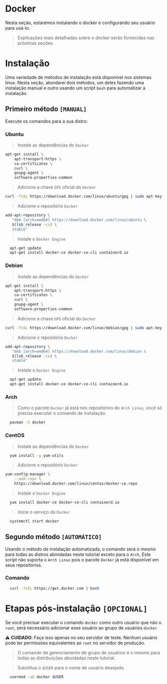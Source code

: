 # Docker
Nesta seção, estaremos instalando o docker e configurando seu usuário para usá-lo.

> Explicações mais detalhadas sobre o docker serão fornecidas nas próximas seções.

# Instalação
Uma variedade de métodos de instalação está disponível nos sistemas linux. Nesta seção, abordarei dois métodos, um deles fazendo uma instalação manual e outro usando um script `bash` para automatizar a instalação.

## Primeiro método `[MANUAL]`
Execute os comandos para a sua distro:

### Ubuntu
> Instale as dependências do `Docker`
```sh
apt-get install \
    apt-transport-https \
    ca-certificates \
    curl \
    gnupg-agent \
    software-properties-common
```
> Adicione a chave `GPG` oficial do `Docker`
```sh
curl -fsSL https://download.docker.com/linux/ubuntu/gpg | sudo apt-key add -
```
> Adicione o repositório `Docker`
```sh
add-apt-repository \
   "deb [arch=amd64] https://download.docker.com/linux/ubuntu \
   $(lsb_release -cs) \
   stable"
```
> Instale o `Docker Engine`
```sh
  apt-get update
  apt-get install docker-ce docker-ce-cli containerd.io
```

### Debian
> Instale as dependências do `Docker`
```sh
apt-get install \
    apt-transport-https \
    ca-certificates \
    curl \
    gnupg-agent \
    software-properties-common
```
> Adicione a chave `GPG` oficial do `Docker`
```sh
curl -fsSL https://download.docker.com/linux/debian/gpg | sudo apt-key add -
```
> Adicione o repositório `Docker`
```sh
add-apt-repository \
   "deb [arch=amd64] https://download.docker.com/linux/debian \
   $(lsb_release -cs) \
   stable"
```
> Instale o `Docker Engine`
```sh
  apt-get update
  apt-get install docker-ce docker-ce-cli containerd.io
```

### Arch
> Como o pacote `Docker` já está nos repositórios do `Arch Linux`, você só precisa executar o comando de instalação.
```sh
  pacman -S docker
```

### CentOS
> Instale as dependências do `Docker`
```sh
  yum install -y yum-utils

```
> Adicione o repositório `Docker`
```sh
yum-config-manager \
    --add-repo \
    https://download.docker.com/linux/centos/docker-ce.repo
```
> Instale o `Docker Engine`
```sh
  yum install docker-ce docker-ce-cli containerd.io
```
> Inicie o serviço do `Docker`
```sh
  systemctl start docker
```

## Segundo método `[AUTOMÁTICO]`
Usando o método de instalação automatizada, o comando será o mesmo para todas as distros abordadas neste tutorial exceto para o `Arch`, Este script não suporta o `Arch Linux` pois o pacote `Docker` já está disponível em seus repositórios.

### Comando
```sh
  curl -fsSL https://get.docker.com | bash
```

# Etapas pós-instalação `[OPCIONAL]`
Se você precisar executar o comando `docker` como outro usuário que não o `root`, será necessário adicionar esse usuário ao grupo de usuários `docker`.

⚠️ __CUIDADO__: Faça isso apenas no seu servidor de teste. Nenhum usuário pode ter permissões equivalentes ao `root` no servidor de produção.

> O comando de gerenciamento de grupo de usuários é o mesmo para todas as distribuições abordadas neste tutorial.

> Substitua o `$USER` para o nome de usuário desejado.
```sh
  usermod -aG docker $USER
```
